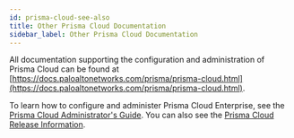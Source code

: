 ```yaml
---
id: prisma-cloud-see-also 
title: Other Prisma Cloud Documentation
sidebar_label: Other Prisma Cloud Documentation
---
```


All documentation supporting the configuration and administration of Prisma Cloud can be found at
[https://docs.paloaltonetworks.com/prisma/prisma-cloud.html](https://docs.paloaltonetworks.com/prisma/prisma-cloud.html).

To learn how to configure and administer Prisma Cloud Enterprise, see the
[Prisma Cloud Administrator's Guide](https://docs.paloaltonetworks.com/prisma/prisma-cloud/prisma-cloud-admin.html). 
You can also see the [Prisma Cloud Release Information](https://docs.paloaltonetworks.com/content/techdocs/en_US/prisma/prisma-cloud/prisma-cloud-release-notes/prisma-cloud-release-information.html). 
